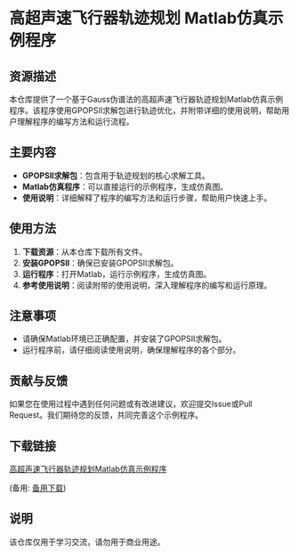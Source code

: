 # 高超声速飞行器轨迹规划 Matlab仿真示例程序

## 资源描述

本仓库提供了一个基于Gauss伪谱法的高超声速飞行器轨迹规划Matlab仿真示例程序。该程序使用GPOPSII求解包进行轨迹优化，并附带详细的使用说明，帮助用户理解程序的编写方法和运行流程。

## 主要内容

- **GPOPSII求解包**：包含用于轨迹规划的核心求解工具。
- **Matlab仿真程序**：可以直接运行的示例程序，生成仿真图。
- **使用说明**：详细解释了程序的编写方法和运行步骤，帮助用户快速上手。

## 使用方法

1. **下载资源**：从本仓库下载所有文件。
2. **安装GPOPSII**：确保已安装GPOPSII求解包。
3. **运行程序**：打开Matlab，运行示例程序，生成仿真图。
4. **参考使用说明**：阅读附带的使用说明，深入理解程序的编写和运行原理。

## 注意事项

- 请确保Matlab环境已正确配置，并安装了GPOPSII求解包。
- 运行程序前，请仔细阅读使用说明，确保理解程序的各个部分。

## 贡献与反馈

如果您在使用过程中遇到任何问题或有改进建议，欢迎提交Issue或Pull Request。我们期待您的反馈，共同完善这个示例程序。

## 下载链接
[高超声速飞行器轨迹规划Matlab仿真示例程序](https://pan.quark.cn/s/28c4add0efb9) 

(备用: [备用下载](https://pan.baidu.com/s/1BdP9Mi0CvquHuX_b2YiABQ?pwd=1234))

## 说明

该仓库仅用于学习交流，请勿用于商业用途。
